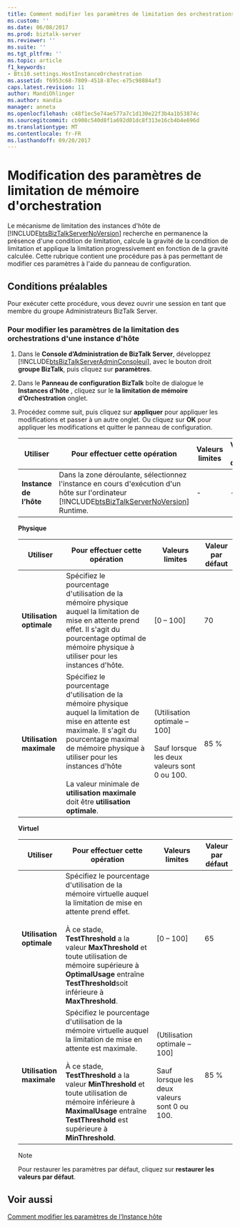 ```yaml
---
title: Comment modifier les paramètres de limitation des orchestrations | Documents Microsoft
ms.custom: ''
ms.date: 06/08/2017
ms.prod: biztalk-server
ms.reviewer: ''
ms.suite: ''
ms.tgt_pltfrm: ''
ms.topic: article
f1_keywords:
- Bts10.settings.HostInstanceOrchestration
ms.assetid: f6953c68-7809-4518-87ec-e75c98884af3
caps.latest.revision: 11
author: MandiOhlinger
ms.author: mandia
manager: anneta
ms.openlocfilehash: c48f1ec5e74ae577a7c1d130e22f3b4a1b53874c
ms.sourcegitcommit: cb908c540d8f1a692d01dc8f313e16cb4b4e696d
ms.translationtype: MT
ms.contentlocale: fr-FR
ms.lasthandoff: 09/20/2017
---
```

# <a name="how-to-modify-orchestration-memory-throttling-settings"></a>Modification des paramètres de limitation de mémoire d'orchestration
Le mécanisme de limitation des instances d'hôte de [!INCLUDE[btsBizTalkServerNoVersion](../includes/btsbiztalkservernoversion-md.md)] recherche en permanence la présence d'une condition de limitation, calcule la gravité de la condition de limitation et applique la limitation progressivement en fonction de la gravité calculée. Cette rubrique contient une procédure pas à pas permettant de modifier ces paramètres à l'aide du panneau de configuration.  
  
## <a name="prerequisites"></a>Conditions préalables  
 Pour exécuter cette procédure, vous devez ouvrir une session en tant que membre du groupe Administrateurs BizTalk Server.  
  
### <a name="to-modify-the-orchestration-memory-throttling-settings-of-a-host-instance"></a>Pour modifier les paramètres de la limitation des orchestrations d'une instance d'hôte  
  
1.  Dans le **Console d’Administration de BizTalk Server**, développez [!INCLUDE[btsBizTalkServerAdminConsoleui](../includes/btsbiztalkserveradminconsoleui-md.md)], avec le bouton droit **groupe BizTalk**, puis cliquez sur **paramètres**.  
  
2.  Dans le **Panneau de configuration BizTalk** boîte de dialogue le **Instances d’hôte** , cliquez sur le **la limitation de mémoire d’Orchestration** onglet.  
  
3.  Procédez comme suit, puis cliquez sur **appliquer** pour appliquer les modifications et passer à un autre onglet. Ou cliquez sur **OK** pour appliquer les modifications et quitter le panneau de configuration.  
  
    |Utiliser|Pour effectuer cette opération|Valeurs limites|Valeur par défaut|  
    |--------------|----------------|---------------------|-------------------|  
    |**Instance de l’hôte**|Dans la zone déroulante, sélectionnez l'instance en cours d'exécution d'un hôte sur l'ordinateur [!INCLUDE[btsBizTalkServerNoVersion](../includes/btsbiztalkservernoversion-md.md)] Runtime.|-|-|  
  
     **Physique**  
  
    |Utiliser|Pour effectuer cette opération|Valeurs limites|Valeur par défaut|  
    |--------------|----------------|---------------------|-------------------|  
    |**Utilisation optimale**|Spécifiez le pourcentage d'utilisation de la mémoire physique auquel la limitation de mise en attente prend effet. Il s'agit du pourcentage optimal de mémoire physique à utiliser pour les instances d'hôte.|[0 – 100]|70|  
    |**Utilisation maximale**|Spécifiez le pourcentage d'utilisation de la mémoire physique auquel la limitation de mise en attente est maximale. Il s'agit du pourcentage maximal de mémoire physique à utiliser pour les instances d'hôte<br /><br /> La valeur minimale de **utilisation maximale** doit être **utilisation optimale**.|(Utilisation optimale – 100]<br /><br /> Sauf lorsque les deux valeurs sont 0 ou 100.|85 %|  
  
     **Virtuel**  
  
    |Utiliser|Pour effectuer cette opération|Valeurs limites|Valeur par défaut|  
    |--------------|----------------|---------------------|-------------------|  
    |**Utilisation optimale**|Spécifiez le pourcentage d'utilisation de la mémoire virtuelle auquel la limitation de mise en attente prend effet.<br /><br /> À ce stade, **TestThreshold** a la valeur **MaxThreshold** et toute utilisation de mémoire supérieure à **OptimalUsage** entraîne **TestThreshold**soit inférieure à **MaxThreshold**.|[0 – 100]|65|  
    |**Utilisation maximale**|Spécifiez le pourcentage d'utilisation de la mémoire virtuelle auquel la limitation de mise en attente est maximale.<br /><br /> À ce stade, **TestThreshold** a la valeur **MinThreshold** et toute utilisation de mémoire inférieure à **MaximalUsage** entraîne **TestThreshold** est supérieure à **MinThreshold**.|(Utilisation optimale – 100]<br /><br /> Sauf lorsque les deux valeurs sont 0 ou 100.|85 %|  
  
    > [!NOTE]
    >  Pour restaurer les paramètres par défaut, cliquez sur **restaurer les valeurs par défaut**.  
  
## <a name="see-also"></a>Voir aussi  
 [Comment modifier les paramètres de l’Instance hôte](../core/how-to-modify-host-instance-settings.md)